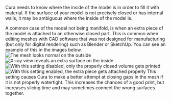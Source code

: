 Cura needs to know where the inside of the model is in order to fill it with material. If the surface of your model is not precisely closed or has internal walls, it may be ambiguous where the inside of the model is.

A common case of the model not being manifold, is when an extra piece of the model is attached to an otherwise closed part. This is common when editing meshes with CAD software that was not designed for manufacturing (but only for digital rendering) such as Blender or SketchUp. You can see an example of this in the images below.
![The mesh looks normal on the outside](meshfix_extensive_stitching_shell.png)
![X-ray view reveals an extra surface on the inside](meshfix_extensive_stitching_xray.png)
![With this setting disabled, only the properly closed volume gets printed](meshfix_extensive_stitching_disabled.png)
![With this setting enabled, the extra piece gets attached properly](meshfix_extensive_stitching_enabled.png)
This setting causes Cura to make a better attempt at closing gaps in the mesh if it is not properly watertight. This increases the chances of a good print, but increases slicing time and may sometimes connect the wrong surfaces together.